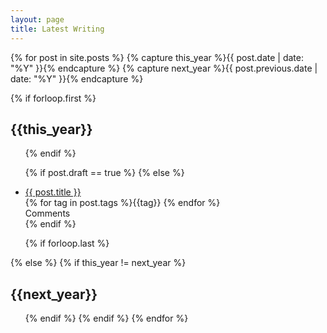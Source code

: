 ```yaml
---
layout: page
title: Latest Writing
---
```


{% for post in site.posts  %}
{% capture this_year %}{{ post.date | date: "%Y" }}{% endcapture %}
{% capture next_year %}{{ post.previous.date | date: "%Y" }}{% endcapture %}

{% if forloop.first %}
<h2 id="{{ this_year }}-ref">{{this_year}}</h2>
<ul>
{% endif %}

{% if post.draft == true %}
{% else %}
<li class="pv2">
<a href="{{ post.url }}">{{ post.title }}</a>
<br><span class="ttu f6 red">{% for tag in post.tags %}{{tag}} {% endfor %}</span>
<br><span class="disqus-comment-count" data-disqus-url="http://tomcritchlow.com{{post.url}}">Comments</span></li>
{% endif %}

{% if forloop.last %}
</ul>
{% else %}
{% if this_year != next_year %}
</ul>
<h2 id="{{ next_year }}-ref">{{next_year}}</h2>
<ul>
{% endif %}
{% endif %}
{% endfor %}

<script id="dsq-count-scr" src="//tomcritchlow.disqus.com/count.js" async></script>
